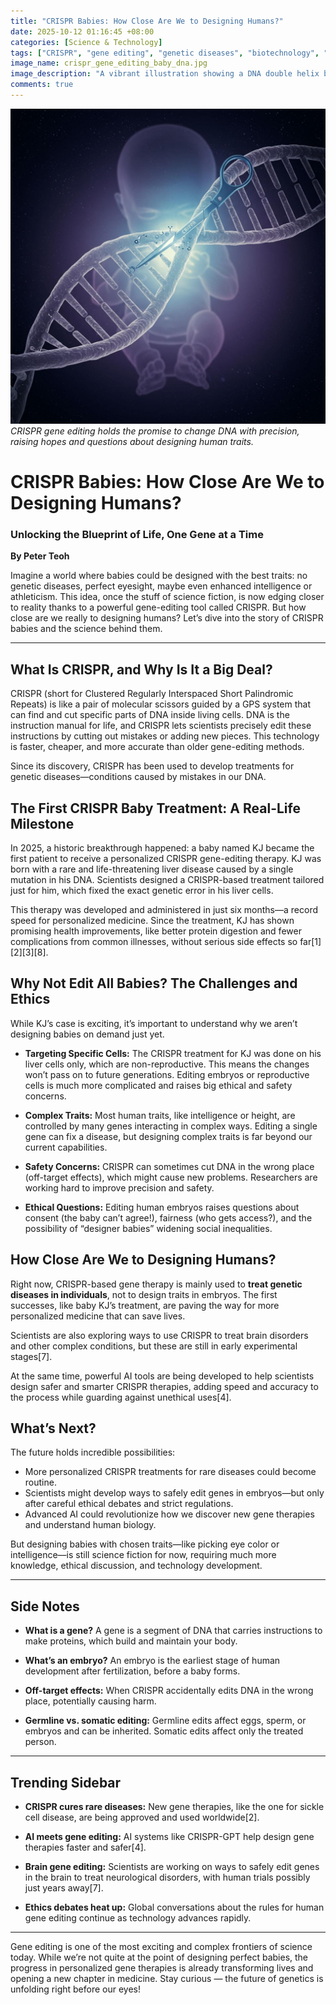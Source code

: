 ```yaml
---
title: "CRISPR Babies: How Close Are We to Designing Humans?"
date: 2025-10-12 01:16:45 +08:00
categories: [Science & Technology]
tags: ["CRISPR", "gene editing", "genetic diseases", "biotechnology", "personalized medicine"]
image_name: crispr_gene_editing_baby_dna.jpg
image_description: "A vibrant illustration showing a DNA double helix being precisely edited by molecular scissors labeled CRISPR, with a softly glowing baby silhouette in the background symbolizing gene editing's impact on future humans."
comments: true
---
```


![CRISPR gene editing holds the promise to change DNA with precision, raising hopes and questions about designing human traits.](/assets/images/crispr_gene_editing_baby_dna.jpg)
*CRISPR gene editing holds the promise to change DNA with precision, raising hopes and questions about designing human traits.*

<!-- Image Description: A vibrant illustration showing a DNA double helix being precisely edited by molecular scissors labeled CRISPR, with a softly glowing baby silhouette in the background symbolizing gene editing's impact on future humans. -->


# CRISPR Babies: How Close Are We to Designing Humans?

### Unlocking the Blueprint of Life, One Gene at a Time

**By Peter Teoh**

Imagine a world where babies could be designed with the best traits: no genetic diseases, perfect eyesight, maybe even enhanced intelligence or athleticism. This idea, once the stuff of science fiction, is now edging closer to reality thanks to a powerful gene-editing tool called CRISPR. But how close are we really to designing humans? Let’s dive into the story of CRISPR babies and the science behind them.

---

## What Is CRISPR, and Why Is It a Big Deal?

CRISPR (short for Clustered Regularly Interspaced Short Palindromic Repeats) is like a pair of molecular scissors guided by a GPS system that can find and cut specific parts of DNA inside living cells. DNA is the instruction manual for life, and CRISPR lets scientists precisely edit these instructions by cutting out mistakes or adding new pieces. This technology is faster, cheaper, and more accurate than older gene-editing methods.

Since its discovery, CRISPR has been used to develop treatments for genetic diseases—conditions caused by mistakes in our DNA.

## The First CRISPR Baby Treatment: A Real-Life Milestone

In 2025, a historic breakthrough happened: a baby named KJ became the first patient to receive a personalized CRISPR gene-editing therapy. KJ was born with a rare and life-threatening liver disease caused by a single mutation in his DNA. Scientists designed a CRISPR-based treatment tailored just for him, which fixed the exact genetic error in his liver cells.

This therapy was developed and administered in just six months—a record speed for personalized medicine. Since the treatment, KJ has shown promising health improvements, like better protein digestion and fewer complications from common illnesses, without serious side effects so far[1][2][3][8].

## Why Not Edit All Babies? The Challenges and Ethics

While KJ’s case is exciting, it’s important to understand why we aren’t designing babies on demand just yet.

- **Targeting Specific Cells:** The CRISPR treatment for KJ was done on his liver cells only, which are non-reproductive. This means the changes won’t pass on to future generations. Editing embryos or reproductive cells is much more complicated and raises big ethical and safety concerns.

- **Complex Traits:** Most human traits, like intelligence or height, are controlled by many genes interacting in complex ways. Editing a single gene can fix a disease, but designing complex traits is far beyond our current capabilities.

- **Safety Concerns:** CRISPR can sometimes cut DNA in the wrong place (off-target effects), which might cause new problems. Researchers are working hard to improve precision and safety.

- **Ethical Questions:** Editing human embryos raises questions about consent (the baby can’t agree!), fairness (who gets access?), and the possibility of “designer babies” widening social inequalities.

## How Close Are We to Designing Humans?

Right now, CRISPR-based gene therapy is mainly used to **treat genetic diseases in individuals**, not to design traits in embryos. The first successes, like baby KJ’s treatment, are paving the way for more personalized medicine that can save lives.

Scientists are also exploring ways to use CRISPR to treat brain disorders and other complex conditions, but these are still in early experimental stages[7].

At the same time, powerful AI tools are being developed to help scientists design safer and smarter CRISPR therapies, adding speed and accuracy to the process while guarding against unethical uses[4].

## What’s Next?

The future holds incredible possibilities:

- More personalized CRISPR treatments for rare diseases could become routine.
- Scientists might develop ways to safely edit genes in embryos—but only after careful ethical debates and strict regulations.
- Advanced AI could revolutionize how we discover new gene therapies and understand human biology.

But designing babies with chosen traits—like picking eye color or intelligence—is still science fiction for now, requiring much more knowledge, ethical discussion, and technology development.

---

## Side Notes

- **What is a gene?** A gene is a segment of DNA that carries instructions to make proteins, which build and maintain your body.

- **What’s an embryo?** An embryo is the earliest stage of human development after fertilization, before a baby forms.

- **Off-target effects:** When CRISPR accidentally edits DNA in the wrong place, potentially causing harm.

- **Germline vs. somatic editing:** Germline edits affect eggs, sperm, or embryos and can be inherited. Somatic edits affect only the treated person.

---

## Trending Sidebar

- **CRISPR cures rare diseases:** New gene therapies, like the one for sickle cell disease, are being approved and used worldwide[2].

- **AI meets gene editing:** AI systems like CRISPR-GPT help design gene therapies faster and safer[4].

- **Brain gene editing:** Scientists are working on ways to safely edit genes in the brain to treat neurological disorders, with human trials possibly just years away[7].

- **Ethics debates heat up:** Global conversations about the rules for human gene editing continue as technology advances rapidly.

---

Gene editing is one of the most exciting and complex frontiers of science today. While we’re not quite at the point of designing perfect babies, the progress in personalized gene therapies is already transforming lives and opening a new chapter in medicine. Stay curious — the future of genetics is unfolding right before our eyes!
